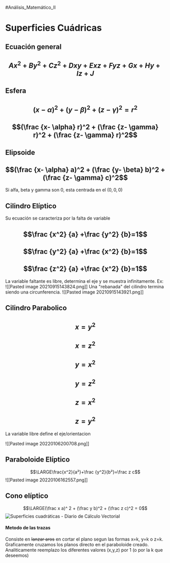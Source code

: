 #Análisis_Matemático_II 
# Superficies Cuádricas
## Ecuación general
## $$Ax^2+By^2+Cz^2+Dxy+Exz+Fyz+Gx+Hy+Iz+J$$

## Esfera
## $$(x-  \alpha)^2+(y- \beta)^2+(z- \gamma)^2=r^2 $$
## $$(\frac {x-  \alpha} r)^2 + (\frac {z- \gamma} r)^2 + (\frac {z- \gamma} r)^2$$

## Elipsoide
## $$(\frac {x-  \alpha} a)^2 + (\frac {y- \beta} b)^2 + (\frac {z- \gamma} c)^2$$
Si alfa, beta y gamma son 0, esta centrada en el $(0,0,0)$

## Cilindro Elíptico
Su ecuación se caracteriza por la falta de variable

## $$\frac {x^2} {a} +\frac {y^2} {b}=1$$
## $$\frac {y^2} {a} +\frac {x^2} {b}=1$$
## $$\frac {z^2} {a} +\frac {x^2} {b}=1$$
La variable faltante es libre, determina el eje y se muestra infinitamente.
Ex: ![[Pasted image 20210915143824.png]]
Una "rebanada" del cilindro termina siendo una circunferencia.
![[Pasted image 20210915143921.png]]


## Cilindro Parabolico
## $$x=y^2$$
## $$x=z^2$$
## $$y=x^2$$
## $$y=z^2$$
## $$z=x^2$$
## $$z=y^2$$
La variable libre define el eje/orientacion

![[Pasted image 20220106200708.png]]
## Paraboloide Elíptico
$$\LARGE\frac{x^2}{a²}+\frac {y^2}{b²}=\frac z c$$
![[Pasted image 20220106162557.png]]

## Cono elíptico
$$\LARGE(\frac x a)^ 2 + (\frac y b)^2 + (\frac z c)^2 = 0$$
![Superficies cuadráticas - Diario de Cálculo Vectorial](https://sites.google.com/site/calculovectorialhakim/_/rsrc/1425772217710/superficies-cuadraticas/fig3-conoeliptico.jpg?height=320&width=219)

#### Metodo de las trazas
Consiste en ~~lanzar aros~~ en cortar el plano segun las formas x=k, y=k o z=k. Graficamente cruzamos los planos directo en el paraboloide creado. Analiticamente reemplazo los diferentes valores (x,y,z) por 1 (o por la k que deseemos)
